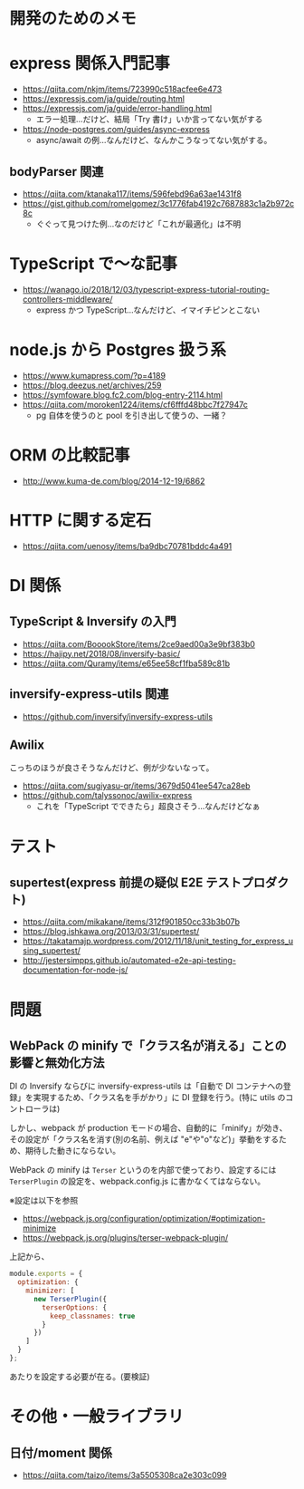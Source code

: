 # 開発のためのメモ

# express 関係入門記事

- https://qiita.com/nkjm/items/723990c518acfee6e473
- https://expressjs.com/ja/guide/routing.html
- https://expressjs.com/ja/guide/error-handling.html
  - エラー処理…だけど、結局「Try 書け」いか言ってない気がする
- https://node-postgres.com/guides/async-express
  - async/await の例…なんだけど、なんかこうなってない気がする。

## bodyParser 関連

- https://qiita.com/ktanaka117/items/596febd96a63ae1431f8
- https://gist.github.com/romelgomez/3c1776fab4192c7687883c1a2b972c8c
  - ぐぐって見つけた例…なのだけど「これが最適化」は不明

# TypeScript で〜な記事

- https://wanago.io/2018/12/03/typescript-express-tutorial-routing-controllers-middleware/
  - express かつ TypeScript…なんだけど、イマイチピンとこない

# node.js から Postgres 扱う系

- https://www.kumapress.com/?p=4189
- https://blog.deezus.net/archives/259
- https://symfoware.blog.fc2.com/blog-entry-2114.html
- https://qiita.com/moroken1224/items/cf6fffd48bbc7f27947c
  - pg 自体を使うのと pool を引き出して使うの、一緒？

# ORM の比較記事

- http://www.kuma-de.com/blog/2014-12-19/6862

# HTTP に関する定石

- https://qiita.com/uenosy/items/ba9dbc70781bddc4a491

# DI 関係

## TypeScript & Inversify の入門

- https://qiita.com/BooookStore/items/2ce9aed00a3e9bf383b0
- https://hajipy.net/2018/08/inversify-basic/
- https://qiita.com/Quramy/items/e65ee58cf1fba589c81b

## inversify-express-utils 関連

- https://github.com/inversify/inversify-express-utils

## Awilix

こっちのほうが良さそうなんだけど、例が少ないなって。

- https://qiita.com/sugiyasu-qr/items/3679d5041ee547ca28eb
- https://github.com/talyssonoc/awilix-express
  - これを「TypeScript でできたら」超良さそう…なんだけどなぁ

# テスト

## supertest(express 前提の疑似 E2E テストプロダクト)

- https://qiita.com/mikakane/items/312f901850cc33b3b07b
- https://blog.ishkawa.org/2013/03/31/supertest/
- https://takatamajp.wordpress.com/2012/11/18/unit_testing_for_express_using_supertest/
- http://jestersimpps.github.io/automated-e2e-api-testing-documentation-for-node-js/

# 問題

## WebPack の minify で「クラス名が消える」ことの影響と無効化方法

DI の Inversify ならびに inversify-express-utils は「自動で DI コンテナへの登録」を実現するため、「クラス名を手がかり」に DI 登録を行う。(特に utils のコントローラは)

しかし、webpack が production モードの場合、自動的に「minify」が効き、その設定が「クラス名を消す(別の名前、例えば "e"や"o"など)」挙動をするため、期待した動きにならない。

WebPack の minify は `Terser` というのを内部で使っており、設定するには `TerserPlugin` の設定を、webpack.config.js に書かなくてはならない。

※設定は以下を参照

- https://webpack.js.org/configuration/optimization/#optimization-minimize
- https://webpack.js.org/plugins/terser-webpack-plugin/

上記から、

```javascript
module.exports = {
  optimization: {
    minimizer: [
      new TerserPlugin({
        terserOptions: {
          keep_classnames: true
        }
      })
    ]
  }
};
```

あたりを設定する必要が在る。(要検証)

# その他・一般ライブラリ

## 日付/moment 関係

- https://qiita.com/taizo/items/3a5505308ca2e303c099
